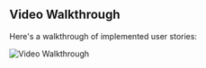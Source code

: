 ## Video Walkthrough

Here's a walkthrough of implemented user stories:

<img src='https://github.com/vetskiver/london-events-board/blob/master/london-events-board-demo.gif' title='Video Walkthrough' width='' alt='Video Walkthrough' />
